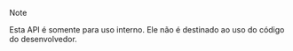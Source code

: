 
> [!NOTE] 
> Esta API é somente para uso interno. Ele não é destinado ao uso do código do desenvolvedor.

